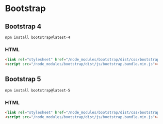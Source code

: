 # Bootstrap

## Bootstrap 4

```shell
npm install bootstrap@latest-4
```

### HTML

```html
<link rel="stylesheet" href="/node_modules/bootstrap/dist/css/bootstrap.min.css"/>
<script src="/node_modules/bootstrap/dist/js/bootstrap.bundle.min.js"></script>
```

## Bootstrap 5

```shell
npm install bootstrap@latest-5
```

### HTML

```html
<link rel="stylesheet" href="/node_modules/bootstrap/dist/css/bootstrap.min.css"/>
<script src="/node_modules/bootstrap/dist/js/bootstrap.bundle.min.js"></script>
```